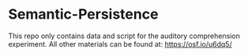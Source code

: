 # Semantic-Persistence
This repo only contains data and script for the auditory comprehension experiment. All other materials can be found at: https://osf.io/u6dq5/
